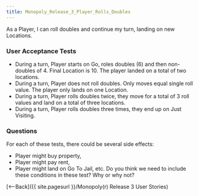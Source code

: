 ```yaml
---
title: Monopoly_Release_3_Player_Rolls_Doubles
---
```

As a Player, I can roll doubles and continue my turn, landing on new Locations.

### User Acceptance Tests
* During a turn, Player starts on Go, roles doubles (6) and then non-doubles of 4. Final Location is 10. The player landed on a total of two locations.
* During a turn, Player does not roll doubles. Only moves equal single roll value. The player only lands on one Location.
* During a turn, Player rolls doubles twice, they move for a total of 3 roll values and land on a total of three locations.
* During a turn, Player rolls doubles three times, they end up on Just Visiting.

### Questions
For each of these tests, there could be several side effects:
* Player might buy property,
* Player might pay rent,
* Player might land on Go To Jail, etc.
Do you think we need to include these conditions in these test? Why or why not?

[<--Back]({{ site.pagesurl }}/Monopoly(r) Release 3 User Stories)